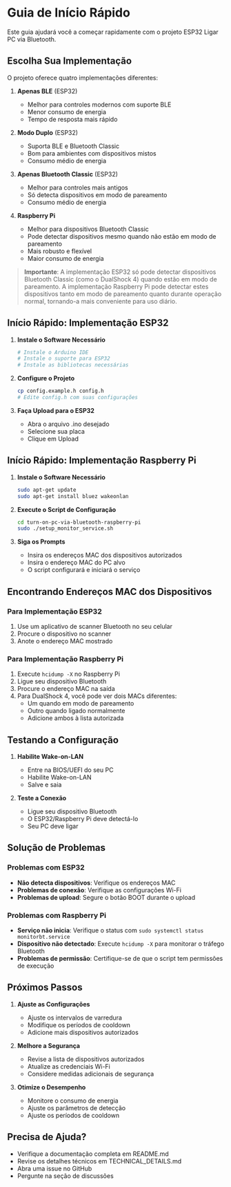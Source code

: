# Guia de Início Rápido

Este guia ajudará você a começar rapidamente com o projeto ESP32 Ligar PC via Bluetooth.

## Escolha Sua Implementação

O projeto oferece quatro implementações diferentes:

1. **Apenas BLE** (ESP32)
   - Melhor para controles modernos com suporte BLE
   - Menor consumo de energia
   - Tempo de resposta mais rápido

2. **Modo Duplo** (ESP32)
   - Suporta BLE e Bluetooth Classic
   - Bom para ambientes com dispositivos mistos
   - Consumo médio de energia

3. **Apenas Bluetooth Classic** (ESP32)
   - Melhor para controles mais antigos
   - Só detecta dispositivos em modo de pareamento
   - Consumo médio de energia

4. **Raspberry Pi**
   - Melhor para dispositivos Bluetooth Classic
   - Pode detectar dispositivos mesmo quando não estão em modo de pareamento
   - Mais robusto e flexível
   - Maior consumo de energia

> **Importante**: A implementação ESP32 só pode detectar dispositivos Bluetooth Classic (como o DualShock 4) quando estão em modo de pareamento. A implementação Raspberry Pi pode detectar estes dispositivos tanto em modo de pareamento quanto durante operação normal, tornando-a mais conveniente para uso diário.

## Início Rápido: Implementação ESP32

1. **Instale o Software Necessário**
   ```bash
   # Instale o Arduino IDE
   # Instale o suporte para ESP32
   # Instale as bibliotecas necessárias
   ```

2. **Configure o Projeto**
   ```bash
   cp config.example.h config.h
   # Edite config.h com suas configurações
   ```

3. **Faça Upload para o ESP32**
   - Abra o arquivo .ino desejado
   - Selecione sua placa
   - Clique em Upload

## Início Rápido: Implementação Raspberry Pi

1. **Instale o Software Necessário**
   ```bash
   sudo apt-get update
   sudo apt-get install bluez wakeonlan
   ```

2. **Execute o Script de Configuração**
   ```bash
   cd turn-on-pc-via-bluetooth-raspberry-pi
   sudo ./setup_monitor_service.sh
   ```

3. **Siga os Prompts**
   - Insira os endereços MAC dos dispositivos autorizados
   - Insira o endereço MAC do PC alvo
   - O script configurará e iniciará o serviço

## Encontrando Endereços MAC dos Dispositivos

### Para Implementação ESP32
1. Use um aplicativo de scanner Bluetooth no seu celular
2. Procure o dispositivo no scanner
3. Anote o endereço MAC mostrado

### Para Implementação Raspberry Pi
1. Execute `hcidump -X` no Raspberry Pi
2. Ligue seu dispositivo Bluetooth
3. Procure o endereço MAC na saída
4. Para DualShock 4, você pode ver dois MACs diferentes:
   - Um quando em modo de pareamento
   - Outro quando ligado normalmente
   - Adicione ambos à lista autorizada

## Testando a Configuração

1. **Habilite Wake-on-LAN**
   - Entre na BIOS/UEFI do seu PC
   - Habilite Wake-on-LAN
   - Salve e saia

2. **Teste a Conexão**
   - Ligue seu dispositivo Bluetooth
   - O ESP32/Raspberry Pi deve detectá-lo
   - Seu PC deve ligar

## Solução de Problemas

### Problemas com ESP32
- **Não detecta dispositivos**: Verifique os endereços MAC
- **Problemas de conexão**: Verifique as configurações Wi-Fi
- **Problemas de upload**: Segure o botão BOOT durante o upload

### Problemas com Raspberry Pi
- **Serviço não inicia**: Verifique o status com `sudo systemctl status monitorbt.service`
- **Dispositivo não detectado**: Execute `hcidump -X` para monitorar o tráfego Bluetooth
- **Problemas de permissão**: Certifique-se de que o script tem permissões de execução

## Próximos Passos

1. **Ajuste as Configurações**
   - Ajuste os intervalos de varredura
   - Modifique os períodos de cooldown
   - Adicione mais dispositivos autorizados

2. **Melhore a Segurança**
   - Revise a lista de dispositivos autorizados
   - Atualize as credenciais Wi-Fi
   - Considere medidas adicionais de segurança

3. **Otimize o Desempenho**
   - Monitore o consumo de energia
   - Ajuste os parâmetros de detecção
   - Ajuste os períodos de cooldown

## Precisa de Ajuda?

- Verifique a documentação completa em README.md
- Revise os detalhes técnicos em TECHNICAL_DETAILS.md
- Abra uma issue no GitHub
- Pergunte na seção de discussões 